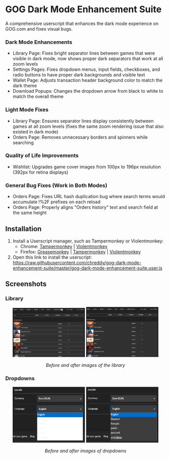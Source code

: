 # GOG Dark Mode Enhancement Suite
A comprehensive userscript that enhances the dark mode experience on GOG.com and fixes visual bugs.

### Dark Mode Enhancements
- Library Page: Fixes bright separator lines between games that were visible in dark mode, now shows proper dark separators that work at all zoom levels  
- Settings Pages: Fixes dropdown menus, input fields, checkboxes, and radio buttons to have proper dark backgrounds and visible text  
- Wallet Page: Adjusts transaction header background color to match the dark theme  
- Download Popups: Changes the dropdown arrow from black to white to match the overall theme

### Light Mode Fixes
- Library Page: Ensures separator lines display consistently between games at all zoom levels (fixes the same zoom rendering issue that also existed in dark mode)  
- Orders Page: Removes unnecessary borders and spinners while searching

### Quality of Life Improvements
- Wishlist: Upgrades game cover images from 100px to 196px resolution (392px for retina displays)

### General Bug Fixes (Work in Both Modes)
- Orders Page: Fixes URL hash duplication bug where search terms would accumulate !%2F prefixes on each reload  
- Orders Page: Properly aligns "Orders history" text and search field at the same height

## Installation
1) Install a Userscript manager, such as Tampermonkey or Violentmonkey:
    * Chrome: [Tampermonkey](https://chrome.google.com/webstore/detail/tampermonkey/dhdgffkkebhmkfjojejmpbldmpobfkfo) | [Violentmonkey](https://chrome.google.com/webstore/detail/violentmonkey/jinjaccalgkegednnccohejagnlnfdag)
    * Firefox: [Greasemonkey](https://addons.mozilla.org/en-US/firefox/addon/greasemonkey/) | [Tampermonkey](https://addons.mozilla.org/en-US/firefox/addon/tampermonkey/) | [Violentmonkey](https://addons.mozilla.org/en-US/firefox/addon/violentmonkey/)
2) Open this link to install the userscript: https://raw.githubusercontent.com/chreddy/gog-dark-mode-enhancement-suite/master/gog-dark-mode-enhancement-suite.user.js

## Screenshots
### Library

<p align="center">
   <img src="img/library-before.png" width="45%">
   <img src="img/library-after.png" width="45%">
</p>
<p align="center">
  <i>Before and after images of the library</i>
</p>

### Dropdowns
<p align="center">
   <img src="img/dropdown-before.png" width="45%">
   <img src="img/dropdown-after.png" width="45%">
</p>
<p align="center">
  <i>Before and after images of dropdowns</i>
</p>
